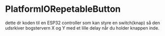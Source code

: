 # PlatformIORepetableButton
dette dr koden til en ESP32 controller som kan styre en switch(knap) så den udsrkiver bogstervern X og Y med et lille delay når du holder knappen inde.
